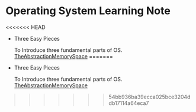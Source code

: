   # Operating System Learning Note

<<<<<<< HEAD
  - Three Easy Pieces

    To Introduce  three fundamental parts of OS.
    [TheAbstractionMemorySpace](./TheAbstractionMemorySpace.md )
=======
- Three Easy Pieces

  To Introduce  three fundamental parts of OS.
  [TheAbstractionMemorySpace](./TheAbstractionMemorySpace.md )
 
>>>>>>> 54bb936ba39ecca025bce3204ddb17114a64eca7
